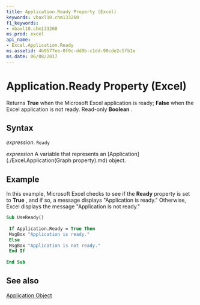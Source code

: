 ```yaml
---
title: Application.Ready Property (Excel)
keywords: vbaxl10.chm133260
f1_keywords:
- vbaxl10.chm133260
ms.prod: excel
api_name:
- Excel.Application.Ready
ms.assetid: 4b9577ee-0f0c-dd0b-c1dd-90cde2c5fb1e
ms.date: 06/08/2017
---
```



# Application.Ready Property (Excel)

Returns  **True** when the Microsoft Excel application is ready; **False** when the Excel application is not ready. Read-only **Boolean** .


## Syntax

 _expression_. `Ready`

 _expression_ A variable that represents an [Application](./Excel.Application(Graph property).md) object.


## Example

In this example, Microsoft Excel checks to see if the  **Ready** property is set to **True** , and if so, a message displays "Application is ready." Otherwise, Excel displays the message "Application is not ready."


```vb
Sub UseReady() 
 
 If Application.Ready = True Then 
 MsgBox "Application is ready." 
 Else 
 MsgBox "Application is not ready." 
 End If 
 
End Sub
```


## See also


[Application Object](Excel.Application(object).md)

